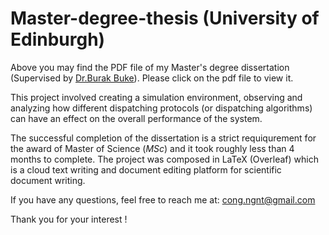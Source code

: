 # Master-degree-thesis (University of Edinburgh)
Above you may find the PDF file of my Master's degree dissertation (Supervised by [Dr.Burak Buke](https://www.maths.ed.ac.uk/~bbuke/bio/)). Please click on the pdf file to view it.

This project involved creating a simulation environment, observing and analyzing how different dispatching protocols (or dispatching algorithms) can have an effect on the overall performance of the system.

The successful completion of the dissertation is a strict requiqurement for the award of Master of Science (*MSc*) and it took roughly less than 4 months to complete. The project was composed in LaTeX (Overleaf) which is a cloud text writing and document editing platform for scientific document writing.

If you have any questions, feel free to reach me at: cong.ngnt@gmail.com

Thank you for your interest ! 
